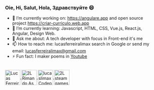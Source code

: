 ### Oie, Hi, Salut, Hola, Здравствуйте 😄

- 🔭 I’m currently working on: https://angulare.app and open source project https://criar-curriculo.web.app
- 🌱 I’m currently learning: Javascript, HTML, CSS, Vue.js, React.js, Angular, Design Web.
- 💬 Ask me about: A tech developer with focus in Front-end it's me
- 📫 How to reach me: lucasferreiralimax search in Google or send my email: lucasferreiralimax@gmail.com
- ⚡ Fun fact: I maker poems in [Youtube](https://www.youtube.com/channel/UCxvF9bQs3PAasQJoNfeX-og)

<br>

<a href="https://www.linkedin.com/in/lucasferreiralimax/" target="_blank">
  <img align="center" alt="Lucas Ferreira de Lima LinkdeIN" width="50px" src="https://www.flaticon.com/svg/static/icons/svg/174/174857.svg" />
</a>
<a href="https://www.youtube.com/channel/UCxvF9bQs3PAasQJoNfeX-og" target="_blank">
  <img align="center" alt="2L Rimando As Poesias Youtube" width="50px" src="https://www.flaticon.com/svg/static/icons/svg/1384/1384060.svg" />
</a>
<a href="https://codepen.io/lucaslimax" target="_blank">
  <img align="center" alt="lucaslimax Codepen" width="50px" src="https://www.flaticon.com/svg/static/icons/svg/2111/2111351.svg" />
</a>
<a href="https://steamcommunity.com/id/lucaslima1337" target="_blank">
  <img align="center" alt="2L steam games" width="50px" src="https://upload.wikimedia.org/wikipedia/commons/c/c1/Steam_Logo.png" />
</a>
